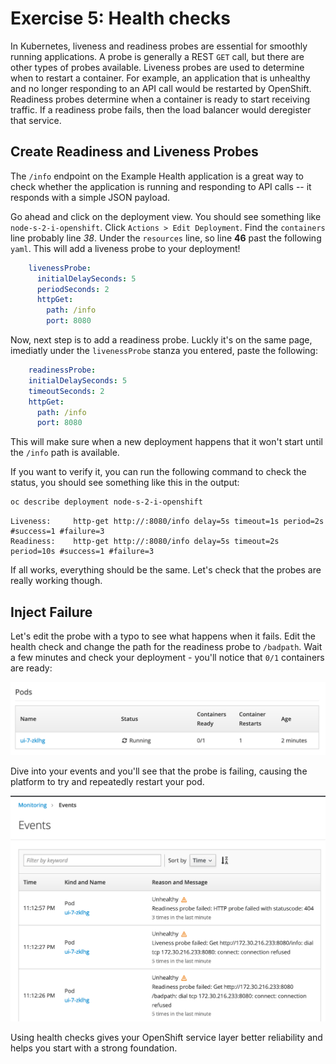 # Exercise 5: Health checks

In Kubernetes, liveness and readiness probes are essential for smoothly running applications.
A probe is generally a REST `GET` call, but there are other types of probes available.
Liveness probes are used to determine when to restart a container. For example, an
application that is unhealthy and no longer responding to an API call would be
restarted by OpenShift. Readiness probes determine when a container is ready to
start receiving traffic. If a readiness probe fails, then the load balancer
would deregister that service.

## Create Readiness and Liveness Probes

The `/info` endpoint on the Example Health application is a great way to check
whether the application is running and responding to API calls -- it responds
with a simple JSON payload.

Go ahead and click on the deployment view. You should see something like `node-s-2-i-openshift`. Click `Actions > Edit Deployment`. Find the `containers` line probably line _38_. Under the `resources` line, so line **46** past the following `yaml`. This will add a liveness probe to your deployment!

```yaml
    livenessProbe:
      initialDelaySeconds: 5
      periodSeconds: 2
      httpGet:
        path: /info
        port: 8080
```

Now, next step is to add a readiness probe. Luckly it's on the same page, imediatly under the `livenessProbe` stanza you entered, paste the following:

```yaml
    readinessProbe:
    initialDelaySeconds: 5
    timeoutSeconds: 2
    httpGet:
      path: /info
      port: 8080
```

This will make sure when a new deployment happens that it won't start until the `/info` path is available.

If you want to verify it, you can run the following command to check the status, you should see something like this in the output:

```bash
oc describe deployment node-s-2-i-openshift
```

```console
Liveness:     http-get http://:8080/info delay=5s timeout=1s period=2s #success=1 #failure=3
Readiness:    http-get http://:8080/info delay=5s timeout=2s period=10s #success=1 #failure=3
```

If all works, everything should be the same. Let's check that the probes are really working though.

## Inject Failure

Let's edit the probe with a typo to see what happens when it fails. Edit the health check and change the path for the readiness probe to `/badpath`. Wait a few minutes and check your deployment - you'll notice that `0/1` containers are ready:

![Badpath](../assets/badpath.png)

Dive into your events and you'll see that the probe is failing, causing the platform to try and repeatedly restart your pod.

![Deeper Dive](../assets/events.png)

Using health checks gives your OpenShift service layer better reliability and helps you start with a strong foundation.
